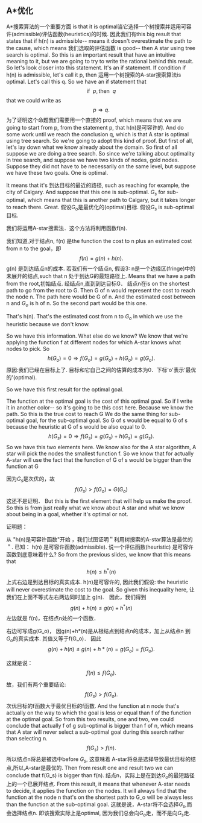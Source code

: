 ## A*优化

A*搜索算法的一个重要方面 is that it is optimal当它选择一个树搜索并运用可容许(admissible)评估函数(heuristics)的时候. 因此我们有this big result that states that if h(n) is admissible-- means it doesn't overestimate the path to the cause, which means 我们选取的评估函数 is
 good-- then A star using tree search is optimal.
 So this is an important result that have an intuitive meaning to it, but we are going to try to write
 the rational behind this result. So let's look closer into this statement.
 It's an if statement.
 If condition if h(n) is admissible, let's call it p,
 then 运用一个树搜索的A-star搜索算法is optimal.
 Let's call this q.
 So we have an if statement that 
$$
{\text{if}}\  \ p, {\text{then}}\ \  q
$$
that we could write as 
$$
p \Rightarrow q.
$$
为了证明这个命题我们需要用一个直接的 proof, which
 means that we are going to start from p, from the statement p,
 that h(n)是可容许的.
 And do some work until we reach the conclusion
 q, which is that A star is optimal using tree search.
 So we're going to adopt this kind of proof.
 But first of all, let's lay down what we know already
 about the domain.
 So first of all suppose we are doing a tree search.
 So since we're talking about optimality in tree search,
 and suppose we have two kinds of nodes, gold nodes.
 Suppose they did not have to be necessarily on the same level,
 but suppose we have these two goals.
 One is optimal.

 It means that it's 到达目标的最近的路径,
 such as reaching for example, the city of Calgary.
 And suppose that this one is sub-optimal.
 $G_s$ for sub-optimal, which means that this
 is another path to Calgary, but it takes longer to reach there.
 Great.
假设$G_o$是最优化的(optimal)目标.
假设$G_s$ is sub-optimal 目标.

我们将运用A-star搜索法．这个方法将利用函数f(n).

我们知道,对于结点n, f(n) 是the function the cost to n plus an estimated cost from n
 to the goal，即 
$$
f(n) = g(n) +h(n).
$$
g(n) 是到达结点n的成本.
  若我们有一个结点n,
 假设3: n是一个边缘区(fringe)中的未展开的结点,such that n 处于到达G的最短路径上.
 Means that we have a path from the root,初始结点.
 经结点n,直到到达目标G．
 结点n在is on the shortest path
 to go from the root to G.
 Then G of n would represent the cost to reach the node n.
 The path here would be G of n.
 And the estimated cost between n and $G_o$ is h of n.
 So the second part would be this one.

 That's h(n).
 That's the estimated cost from n to $G_o$
 in which we use the heuristic because we don't know.
 
 So we have this information.
 What else do we know?
 We know that we're applying the function
 f at different nodes for which A-star knows what nodes to pick.
 So 
$$
h(G_o)=0 \Rightarrow f(G_o) =g(G_o)+h(G_o) = g(G_o).
$$
 原因:我们已经在目标上了. 目标和它自己之间的估算的成本为0．下标'o'表示'最优的'(optimal).

 So we have this first result for the optimal goal.

 The function at the optimal goal is
 the cost of this optimal goal.
 So if I write it in another color--
 so it's going to be this cost here.
 Because we know the path.
 So this is the true cost to reach G
 We do the same thing for sub-optimal goal,
 for the sub-optimal goal.
 So G of s would be equal to G of s
 because the heuristic at G of s would be also equal to 0.
$$
h(G_s)=0 \Rightarrow f(G_s) =g(G_s)+h(G_s) = g(G_s).
$$
 So we have this two elements here.
 We know also for the A star algorithm,
 A star will pick the nodes the smallest function f.
 So we know that for actually A-star
 will use the fact that the function of G of s
 would be bigger than the function at G

因为$G_s$是次优的，故
$$
f(G_s) > f(G_o) = G(G_o)
$$
这还不是证明．
 But this is the first element that will help us make the proof.
 So this is from just really what we know about A star
 and what we know about being in a goal, whether it's optimal
 or not.
 

证明题：

从 "h(n)是可容许函数"开始 ，我们试图证明＂利用树搜索的A-star算法是最优的＂.
 已知： h(n) 是可容许函数(admissible). 说一个评估函数(heuristic) 是可容许函数到底意味着什么?
 So from the previous slides, we know that this means that 
$$
h(n)\le h^*(n)
$$
上式右边是到达目标的真实成本.
h(n)是可容许的, 因此我们假设: the heuristic will never overestimate
 the cost to the goal.
 So given this inequality here, 让我们在上面不等式左右两边同时加上 g(n).　因此，我们得到
$$
g(n)+h(n)  \le g(n)+h^*(n) 
$$
 左边就是 f(n)，在结点n处的一个函数．

 右边可写成g(G_o)， 因g(n)+h*(n)是从根结点到结点n的成本，加上从结点n 到 $G_o$的真实成本. 其值又等于f(G_o)．
 因此
$$
g(n) +h(n) \le g(n)+h*(n) = g(G_o) = f(G_o).
$$


这就是说：
$$
f(n) \le f(G_o).
$$
 故，我们有两个重要结论:
$$
f(G_s) > f(G_o).
$$
次优目标的f函数大于最优目标的f函数.
 And the function at n node that's actually
 on the way to which the goal is less
 or equal than f of the function at the optimal goal.
 So from this two results, one and two,
 we could conclude that actually f of g sub-optimal
 is bigger than f of n, which means that A star will never
 select a sub-optimal goal during this search
 rather than selecting n.
$$
f(G_s) > f(n).
$$
所以结点n将总是被选中before $G_s$, 这意味着 A-star将总是选择导致最优目标的结点,所以,A-star是最优的.
 Then from result one and result two
 we can conclude that f(G_s) is bigger than f(n).
 结点n，实际上是在到达$G_o$的最短路径上的一个已展开结点.
 From this result, it means that whenever
 A-star needs to decide, it applies the function on the nodes.
 It will always find that the function at the node n that's
 on the shortest path to G_o will be
 always less than the function at the sub-optimal goal.
 这就是说，A-star将不会选择$G_s$,而会选择结点n.
 即该搜索实际上是optimal,
 因为我们总会向$G_o$走，而不是向$G_s$走.






